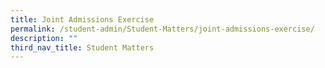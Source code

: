 ```yaml
---
title: Joint Admissions Exercise
permalink: /student-admin/Student-Matters/joint-admissions-exercise/
description: ""
third_nav_title: Student Matters
---
```

